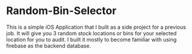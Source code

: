 # Random-Bin-Selector
This is a simple iOS Application that I built as a side project for a previous job. It will give you 3 random stock locations or bins for your selected location for you to audit.  I built it mostly to become familiar with using firebase as the backend database.
